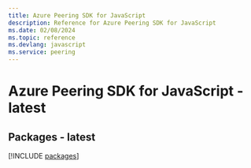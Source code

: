 ```yaml
---
title: Azure Peering SDK for JavaScript
description: Reference for Azure Peering SDK for JavaScript
ms.date: 02/08/2024
ms.topic: reference
ms.devlang: javascript
ms.service: peering
---
```

# Azure Peering SDK for JavaScript - latest
## Packages - latest
[!INCLUDE [packages](peering-index.md)]